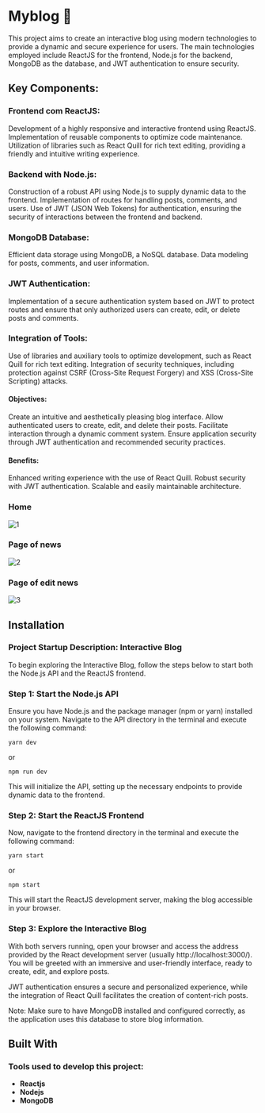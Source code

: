 # Myblog 📰

This project aims to create an interactive blog using modern technologies to provide a dynamic and secure experience for users. The main technologies employed include ReactJS for the frontend, Node.js for the backend, MongoDB as the database, and JWT authentication to ensure security.

## Key Components:

### Frontend com ReactJS:

Development of a highly responsive and interactive frontend using ReactJS.
Implementation of reusable components to optimize code maintenance.
Utilization of libraries such as React Quill for rich text editing, providing a friendly and intuitive writing experience.

### Backend with Node.js:

Construction of a robust API using Node.js to supply dynamic data to the frontend.
Implementation of routes for handling posts, comments, and users.
Use of JWT (JSON Web Tokens) for authentication, ensuring the security of interactions between the frontend and backend.

### MongoDB Database:

Efficient data storage using MongoDB, a NoSQL database.
Data modeling for posts, comments, and user information.

### JWT Authentication:

Implementation of a secure authentication system based on JWT to protect routes and ensure that only authorized users can create, edit, or delete posts and comments.

### Integration of Tools:

Use of libraries and auxiliary tools to optimize development, such as React Quill for rich text editing.
Integration of security techniques, including protection against CSRF (Cross-Site Request Forgery) and XSS (Cross-Site Scripting) attacks.

#### Objectives:

Create an intuitive and aesthetically pleasing blog interface.
Allow authenticated users to create, edit, and delete their posts.
Facilitate interaction through a dynamic comment system.
Ensure application security through JWT authentication and recommended security practices.

#### Benefits:

Enhanced writing experience with the use of React Quill.
Robust security with JWT authentication.
Scalable and easily maintainable architecture.

### Home
![1](https://github.com/malldonado/myblog/assets/47877623/ab7c88fc-8a64-49e0-b3f9-389e85192a92)


### Page of news
![2](https://github.com/malldonado/myblog/assets/47877623/1786ac08-c9a0-4b59-af6d-3785019d4648)


### Page of edit news
![3](https://github.com/malldonado/myblog/assets/47877623/35849e64-a840-4fc4-9cc6-94233bf5e2fc)

## Installation

### Project Startup Description: Interactive Blog

To begin exploring the Interactive Blog, follow the steps below to start both the Node.js API and the ReactJS frontend.

### Step 1: Start the Node.js API

Ensure you have Node.js and the package manager (npm or yarn) installed on your system. Navigate to the API directory in the terminal and execute the following command:

```
yarn dev
```

or

```
npm run dev
```

This will initialize the API, setting up the necessary endpoints to provide dynamic data to the frontend.

### Step 2: Start the ReactJS Frontend

Now, navigate to the frontend directory in the terminal and execute the following command:

```
yarn start
```

or

```
npm start
```

This will start the ReactJS development server, making the blog accessible in your browser.

### Step 3: Explore the Interactive Blog

With both servers running, open your browser and access the address provided by the React development server (usually http://localhost:3000/). You will be greeted with an immersive and user-friendly interface, ready to create, edit, and explore posts.

JWT authentication ensures a secure and personalized experience, while the integration of React Quill facilitates the creation of content-rich posts.

Note: Make sure to have MongoDB installed and configured correctly, as the application uses this database to store blog information.

## Built With

### Tools used to develop this project:

* **Reactjs**
* **Nodejs**
* **MongoDB**
